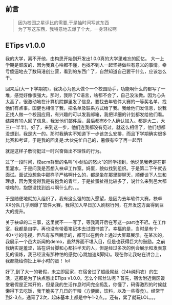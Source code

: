 ## 前言
>因为校园之星评比的需要,于是抽时间写这东西  
>为了写这东西，我特意地去爆了个大，一身轻松啊

## ETips v1.0.0
我的大学，离不开他，由构思开始到开发出1.0.0真的大学里难忘的回忆。
大一上学期是颓废的，因为我真心啥都不懂，也找不到人一起坚持做些有意义的事情。幸亏傻逼地去了数码港创业营，看到的东西广了，自然知道自己要干什么，应该怎么干。

回来后(大一下学期初)，我决心为邑大做个一个校园助手，功能啊什么的都写了一堆，感觉好像很强大。那时，我除了C语言，啥都不会了，自己没法做。因为心头太高了，很激动地在计算机院群里发了信息，要找去年软件大赛的一等奖名单，找他们有点事。国健也相信了我，把名单及联系方式给了我。我给他们发信息，说我正找人做一个校园应用，有兴趣的可以发我邮箱，我把详细的计划都发给他们看。结果有10人回了信息，我发他们邮件后，最后都有6个人确认加入。都是大二，大三(一半半)。好了，来到这一步，他们连我都没有见过，就这么相信了，他们想都没想到，我是大一的。那时我确实不知道下一步该怎么安排，而且下学期确实很多比赛和考证，于是我的回复是:大伙先忙自己的，暑假有空了再一起弄! 

就是这样子敷衍挺过一时兴奋做出不理性的行为。

过了一段时间，校acm群里的名叫“小剑伯的怒火”的同学找到，他说见我老是在群里灌水，于是问我是否想入袂卓工作室。妈蛋，貌似找到组织。于是第二下午就去面试。面试没想象中那样子严格啊什么的，都是坐在那里聊聊天，顺便谈下人生和理想，因为我觉得我是有抱负的青年，于是扯蛋扯得比较多了，说什么来到邑大都啥啥的，抱怨没找到战斗啊什么的。。。

于是随便地就加入组织了。我有这么强的加入愿望，是因为去年软件大赛，袂卓XX分队几乎刷爆了软件大赛，我得加入早日加入刷榜行列，在开发这方面得到巨大的提升。

关于袂卓的二三事，这里就不一一写了，等我离开后在写这一part也不迟。在工作室，我都是自学，再也没有带着笔记本去过图书馆了。幸福的是，当时是有个40+寸的电视，但凡有东西展示的，都可以在例会上通过大屏幕展示。在某次的，我展示一个邑大新闻的demo，虽然界面不堪入目，但是也获得巨大的鼓励。之前我确实是羞涩，站在讲台脚和心都抖半天的人，但是经过多次的例会展示和发表意见的锻炼，我已经没有那种怕的感觉(心跳加速&脚抖)。现在你让我站在讲台上，我都能给你扯上半小时的蛋！ lol

好了,到了大一的暑假，未立即回家，在宿舍过了超级屌丝（24k纯码农）的生活，这都是为了快点憋出ETips v1.0.0。怎么个屌丝法呢？首先，宿舍附近南区饭堂暑假是正常开的，但是我的生活作息时间完全捣乱，你懂了，码得激烈的时候就懒得下去吃饭，我干脆买了几日的干粮（方便面，饮料，以及一些零食）。经常干到2-3点，通宵了2次，起床基本上都是中午1-2点。。还有，累了就玩LOL。。。













